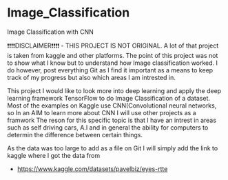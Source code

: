 # Image_Classification
Image Classification with CNN

❗❗❗❗DISCLAIMER❗❗❗❗ - 
THIS PROJECT IS NOT ORIGINAL. A lot of that project is taken from kaggle and other platforms. The point of this project was not to show what I know but to understand how Image classification worked. I do however, post everything Git as I find it important as a means to keep track of my progress but also which areas I am intrested in. 


This project I would like to look more into deep learning and apply the deep learning framework TensorFlow to do Image Classification of a dataset. Most of the examples on Kaggle use CNN(Convolutional neural networks, so In an AIM to learn more about CNN I will use other projects as a framwork
The reson for this specific topic is that I have an intrest in areas such as self driving cars, A.I and in general the ability for computers to determin the difference between certain things. 

As the data was too large to add as a file on Git I will simply add the link to kaggle where I got the data from 
- https://www.kaggle.com/datasets/pavelbiz/eyes-rtte










